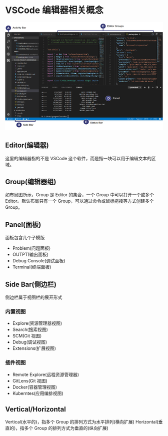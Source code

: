 # VSCode 编辑器相关概念

![VSCode 基本布局](./hero.png)

## Editor(编辑器)

这里的编辑器指的不是 VSCode 这个软件，而是指一块可以用于编辑文本的区域。

## Group(编辑器组)

如布局图所示，Group 是 Editor 的集合，一个 Group 中可以打开一个或多个 Editor。默认布局只有一个 Group，可以通过命令或鼠标拖拽等方式创建多个 Group。

## Panel(面板)

面板包含几个子模版

- Problem(问题面板)
- OUTPT(输出面板)
- Debug Console(调试面板)
- Terminal(终端面板)

## Side Bar(侧边栏)

侧边栏属于视图栏的展开形式

### 内置视图

- Explore(资源管理器视图)
- Search(搜索视图)
- SCM(Git 视图)
- Debug(调试视图)
- Extensions(扩展视图)

### 插件视图

- Remote Explore(远程资源管理器)
- GitLens(Git 视图)
- Docker(容器管理视图)
- Kuberntes(应用编排视图)

## Vertical/Horizontal

Vertical(水平的)，指多个 Group 的排列方式为水平排列(横向扩展)
Horizontal(垂直的)，指多个 Group 的排列方式为垂直的(纵向扩展)